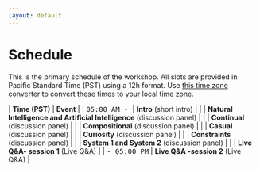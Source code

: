 ```yaml
---
layout: default
---
```


# Schedule

This is the primary schedule of the workshop. All slots are provided in Pacific Standard Time (PST) using a 12h format. Use [this time zone converter](https://www.thetimezoneconverter.com) to convert these times to your local time zone.

|  **Time (PST)**    | **Event**                   |
|  <span style="font-family: monospace;">05:00 AM - </span> | <b>Intro</b> (short intro)                |
|  <span style="font-family: monospace;"> </span> | <b>Natural Intelligence and Artificial Intelligence</b> (discussion panel) |
|  <span style="font-family: monospace;"> </span> | <b>Continual</b> (discussion panel)                 |
|  <span style="font-family: monospace;"> </span> | <b>Compositional</b>  (discussion panel)            |
|  <span style="font-family: monospace;"> </span> | <b>Casual</b>   (discussion panel)                  |
|  <span style="font-family: monospace;"> </span> | <b>Curiosity</b> (discussion panel)                 |
|  <span style="font-family: monospace;"> </span> | <b>Constraints</b> (discussion panel)               |
|  <span style="font-family: monospace;"> </span> | <b>System 1 and System 2</b> (discussion panel)     |
|  <span style="font-family: monospace;"> </span> | <b>Live Q&A- session 1</b> (Live Q&A)               |
|  <span style="font-family: monospace;"> - 05:00 PM</span> | <b>Live Q&A -session 2</b> (Live Q&A)     |